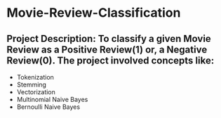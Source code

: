 # Movie-Review-Classification
## Project Description: To classify a given Movie Review as a Positive Review(1) or, a Negative Review(0). The project involved concepts like:
- Tokenization 
- Stemming 
- Vectorization
- Multinomial Naive Bayes
- Bernoulli Naive Bayes
